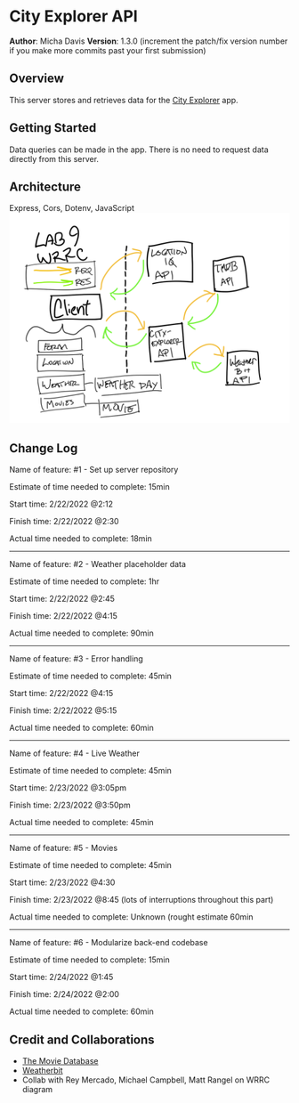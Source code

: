 # City Explorer API

**Author**: Micha Davis
**Version**: 1.3.0 (increment the patch/fix version number if you make more commits past your first submission)

## Overview
This server stores and retrieves data for the [City Explorer](https://github.com/Micha-L-Davis/city-explorer) app.

## Getting Started
Data queries can be made in the app. There is no need to request data directly from this server.

## Architecture
Express, Cors, Dotenv, JavaScript
![Web Request Response Cycle](./wrrc-lab9.png)

## Change Log
Name of feature: #1 - Set up server repository

Estimate of time needed to complete: 15min

Start time: 2/22/2022 @2:12

Finish time: 2/22/2022 @2:30

Actual time needed to complete: 18min

---

Name of feature: #2 - Weather placeholder data

Estimate of time needed to complete: 1hr

Start time: 2/22/2022 @2:45

Finish time: 2/22/2022 @4:15

Actual time needed to complete: 90min

---

Name of feature: #3 - Error handling

Estimate of time needed to complete: 45min

Start time: 2/22/2022 @4:15

Finish time: 2/22/2022 @5:15

Actual time needed to complete: 60min

---

Name of feature: #4 - Live Weather

Estimate of time needed to complete: 45min

Start time: 2/23/2022 @3:05pm

Finish time: 2/23/2022 @3:50pm

Actual time needed to complete: 45min

---

Name of feature: #5 - Movies

Estimate of time needed to complete: 45min

Start time: 2/23/2022 @4:30

Finish time: 2/23/2022 @8:45 (lots of interruptions throughout this part)

Actual time needed to complete: Unknown (rought estimate 60min

---

Name of feature: #6 - Modularize back-end codebase

Estimate of time needed to complete: 15min

Start time: 2/24/2022 @1:45

Finish time: 2/24/2022 @2:00

Actual time needed to complete: 60min

## Credit and Collaborations
* [The Movie Database](https://themoviedb.org)
* [Weatherbit](https://weatherbit.io)
* Collab with Rey Mercado, Michael Campbell, Matt Rangel on WRRC diagram
